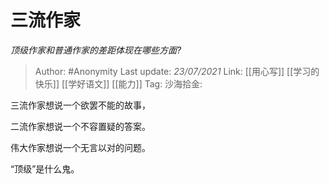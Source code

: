 # 三流作家
*顶级作家和普通作家的差距体现在哪些方面?*

> Author: #Anonymity
> Last update: *23/07/2021*
> Link: [[用心写]] [[学习的快乐]] [[学好语文]] [[能力]]
> Tag:
> 沙海拾金:

三流作家想说一个欲罢不能的故事，

二流作家想说一个不容置疑的答案。

伟大作家想说一个无言以对的问题。

“顶级”是什么鬼。
